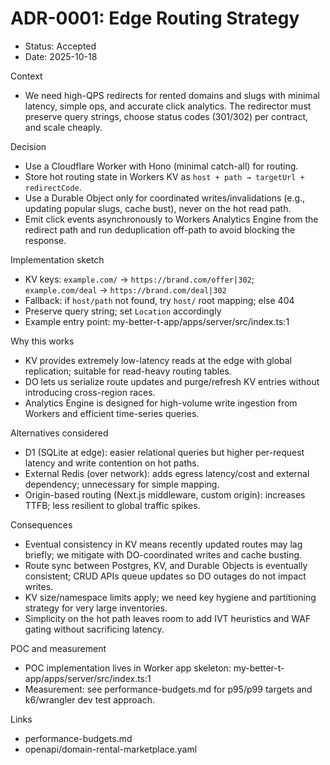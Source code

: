 # ADR-0001: Edge Routing Strategy

- Status: Accepted
- Date: 2025-10-18

Context
- We need high-QPS redirects for rented domains and slugs with minimal latency, simple ops, and accurate click analytics. The redirector must preserve query strings, choose status codes (301/302) per contract, and scale cheaply.

Decision
- Use a Cloudflare Worker with Hono (minimal catch-all) for routing.
- Store hot routing state in Workers KV as `host + path → targetUrl + redirectCode`.
- Use a Durable Object only for coordinated writes/invalidations (e.g., updating popular slugs, cache bust), never on the hot read path.
- Emit click events asynchronously to Workers Analytics Engine from the redirect path and run deduplication off-path to avoid blocking the response.

Implementation sketch
- KV keys: `example.com/` → `https://brand.com/offer|302`; `example.com/deal` → `https://brand.com/deal|302`
- Fallback: if `host/path` not found, try `host/` root mapping; else 404
- Preserve query string; set `Location` accordingly
- Example entry point: my-better-t-app/apps/server/src/index.ts:1

Why this works
- KV provides extremely low-latency reads at the edge with global replication; suitable for read-heavy routing tables.
- DO lets us serialize route updates and purge/refresh KV entries without introducing cross-region races.
- Analytics Engine is designed for high-volume write ingestion from Workers and efficient time-series queries.

Alternatives considered
- D1 (SQLite at edge): easier relational queries but higher per-request latency and write contention on hot paths.
- External Redis (over network): adds egress latency/cost and external dependency; unnecessary for simple mapping.
- Origin-based routing (Next.js middleware, custom origin): increases TTFB; less resilient to global traffic spikes.

Consequences
- Eventual consistency in KV means recently updated routes may lag briefly; we mitigate with DO-coordinated writes and cache busting.
- Route sync between Postgres, KV, and Durable Objects is eventually consistent; CRUD APIs queue updates so DO outages do not impact writes.
- KV size/namespace limits apply; we need key hygiene and partitioning strategy for very large inventories.
- Simplicity on the hot path leaves room to add IVT heuristics and WAF gating without sacrificing latency.

POC and measurement
- POC implementation lives in Worker app skeleton: my-better-t-app/apps/server/src/index.ts:1
- Measurement: see performance-budgets.md for p95/p99 targets and k6/wrangler dev test approach.

Links
- performance-budgets.md
- openapi/domain-rental-marketplace.yaml

